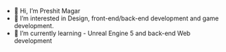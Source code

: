 - 👋 Hi, I’m Preshit Magar
- 👀 I’m interested in Design, front-end/back-end development and game development.
- 🌱 I’m currently learning - Unreal Engine 5 and back-end Web development


<!---
preshitmagar/preshitmagar is a ✨ special ✨ repository because its `README.md` (this file) appears on your GitHub profile.
You can click the Preview link to take a look at your changes.
--->
